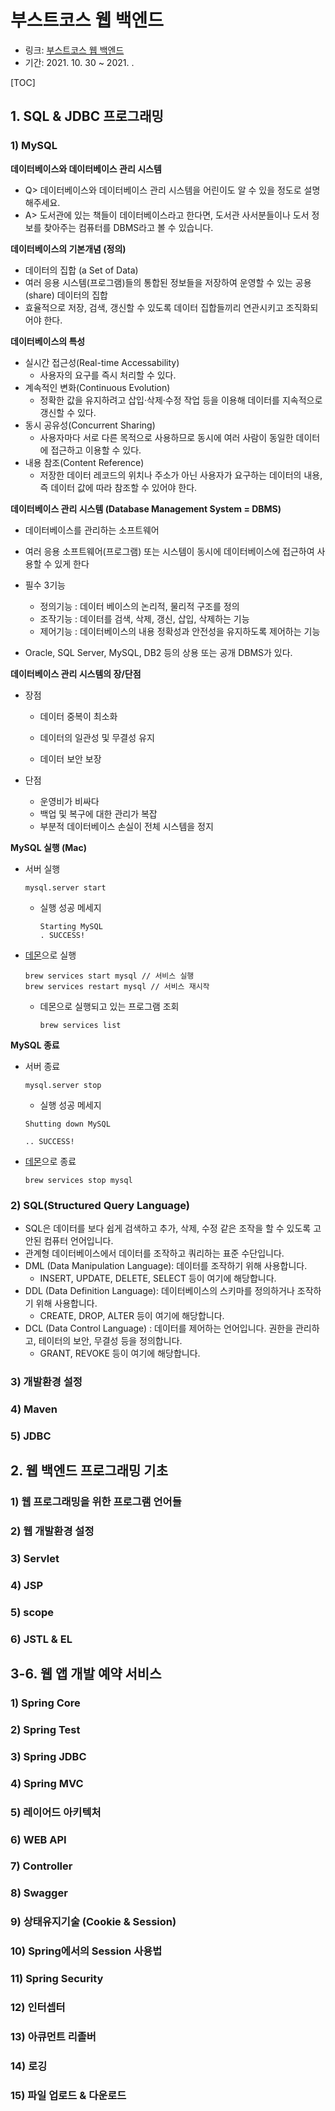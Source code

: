 # 부스트코스 웹 백엔드

- 링크: [부스트코스 웹 백엔드](https://www.boostcourse.org/web326/joinLectures/28762)
- 기간: 2021. 10. 30 ~ 2021. . 



[TOC]



## 1. SQL & JDBC 프로그래밍

### 1) MySQL

**데이터베이스와 데이터베이스 관리 시스템**

- Q> 데이터베이스와 데이터베이스 관리 시스템을 어린이도 알 수 있을 정도로 설명해주세요.
- A> 도서관에 있는 책들이 데이터베이스라고 한다면, 도서관 사서분들이나 도서 정보를 찾아주는 컴퓨터를 DBMS라고 볼 수 있습니다.



**데이터베이스의 기본개념 (정의)**

- 데이터의 집합 (a Set of Data)
- 여러 응용 시스템(프로그램)들의 통합된 정보들을 저장하여 운영할 수 있는 공용(share) 데이터의 집합
- 효율적으로 저장, 검색, 갱신할 수 있도록 데이터 집합들끼리 연관시키고 조직화되어야 한다.



**데이터베이스의 특성**

- 실시간 접근성(Real-time Accessability)
  - 사용자의 요구를 즉시 처리할 수 있다.
- 계속적인 변화(Continuous Evolution)
  - 정확한 값을 유지하려고 삽입·삭제·수정 작업 등을 이용해 데이터를 지속적으로 갱신할 수 있다.
- 동시 공유성(Concurrent Sharing)
  - 사용자마다 서로 다른 목적으로 사용하므로 동시에 여러 사람이 동일한 데이터에 접근하고 이용할 수 있다.
- 내용 참조(Content Reference)
  - 저장한 데이터 레코드의 위치나 주소가 아닌 사용자가 요구하는 데이터의 내용, 즉 데이터 값에 따라 참조할 수 있어야 한다.



**데이터베이스 관리 시스템 (Database Management System = DBMS)**

- 데이터베이스를 관리하는 소프트웨어

- 여러 응용 소프트웨어(프로그램) 또는 시스템이 동시에 데이터베이스에 접근하여 사용할 수 있게 한다

- 필수 3기능
  
  - 정의기능 :  데이터 베이스의 논리적, 물리적 구조를 정의
  - 조작기능 : 데이터를 검색, 삭제, 갱신, 삽입, 삭제하는 기능
  - 제어기능 :  데이터베이스의 내용 정확성과 안전성을 유지하도록 제어하는 기능
  
- Oracle, SQL Server, MySQL, DB2 등의 상용 또는 공개 DBMS가 있다.

  

**데이터베이스 관리 시스템의 장/단점**

- 장점

  - 데이터 중복이 최소화

  - 데이터의 일관성 및 무결성 유지

  - 데이터 보안 보장

- 단점
  - 운영비가 비싸다
  - 백업 및 복구에 대한 관리가 복잡
  - 부분적 데이터베이스 손실이 전체 시스템을 정지



**MySQL 실행 (Mac)**

- 서버 실행

  ```shell
  mysql.server start
  ```

  - 실행 성공 메세지

    ```shell
    Starting MySQL
    . SUCCESS!
    ```

    

- [데몬](../OS/데몬)으로 실행

  ```shell
  brew services start mysql // 서비스 실행
  brew services restart mysql // 서비스 재시작
  ```

  - 데몬으로 실행되고 있는 프로그램 조회

    ```shell
    brew services list
    ```

    

**MySQL 종료**

- 서버 종료

  ```shell
  mysql.server stop
  ```

	- 실행 성공 메세지

    ```shell
    Shutting down MySQL
    
    .. SUCCESS!
    ```

- [데몬](../OS/데몬)으로 종료

  ```shell
  brew services stop mysql
  ```



### 2) SQL(Structured Query Language)

- SQL은 데이터를 보다 쉽게 검색하고 추가, 삭제, 수정 같은 조작을 할 수 있도록 고안된 컴퓨터 언어입니다.
- 관계형 데이터베이스에서 데이터를 조작하고 쿼리하는 표준 수단입니다.
- DML (Data Manipulation Language): 데이터를 조작하기 위해 사용합니다.
  - INSERT, UPDATE, DELETE, SELECT 등이 여기에 해당합니다.
- DDL (Data Definition Language): 데이터베이스의 스키마를 정의하거나 조작하기 위해 사용합니다.
  - CREATE, DROP, ALTER 등이 여기에 해당합니다.
- DCL (Data Control Language) : 데이터를 제어하는 언어입니다. 권한을 관리하고, 테이터의 보안, 무결성 등을 정의합니다.
  - GRANT, REVOKE 등이 여기에 해당합니다.



### 3) 개발환경 설정

### 4) Maven

### 5) JDBC



## 2. 웹 백엔드 프로그래밍 기초

### 1) 웹 프로그래밍을 위한 프로그램 언어들

### 2) 웹 개발환경 설정

### 3) Servlet

### 4) JSP

### 5) scope

### 6) JSTL & EL



## 3-6. 웹 앱 개발 예약 서비스

### 1) Spring Core

### 2) Spring Test

### 3) Spring JDBC

### 4) Spring MVC

### 5) 레이어드 아키텍처

### 6) WEB API

### 7) Controller

### 8) Swagger

### 9) 상태유지기술 (Cookie & Session)

### 10) Spring에서의 Session 사용법

### 11) Spring Security

### 12) 인터셉터

### 13) 아큐먼트 리졸버

### 14) 로깅

### 15) 파일 업로드 & 다운로드